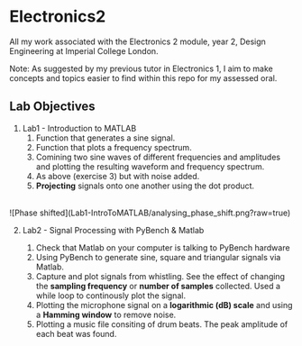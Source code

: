 # Electronics2

All my work associated with the Electronics 2 module, year 2, Design Engineering at Imperial College London.

Note: As suggested by my previous tutor in Electronics 1, I aim to make concepts and topics easier to find within this repo for my assessed oral.


## Lab Objectives

1. Lab1 - Introduction to MATLAB
    1. Function that generates a sine signal.
    2. Function that plots a frequency spectrum.
    3. Comining two sine waves of different frequencies and amplitudes and plotting the resulting waveform and frequency spectrum.
    4. As above (exercise 3) but with noise added.
    5. **Projecting** signals onto one another using the dot product. 

<br /> 
![Phase shifted](Lab1-IntroToMATLAB/analysing_phase_shift.png?raw=true)
<br /> 

2. Lab2 - Signal Processing with PyBench & Matlab
    1. Check that Matlab on your computer is talking to PyBench hardware
    2. Using PyBench to generate sine, square and triangular signals via Matlab.
    3. Capture and plot signals from whistling. See the effect of changing the **sampling frequency** or **number of samples** collected. Used a while loop to continously plot the signal.
    4. Plotting the microphone signal on a **logarithmic (dB) scale** and using a **Hamming window** to remove noise.
    5. Plotting a music file consiting of drum beats. The peak amplitude of each beat was found.

    <br /> 
    <br /> 
